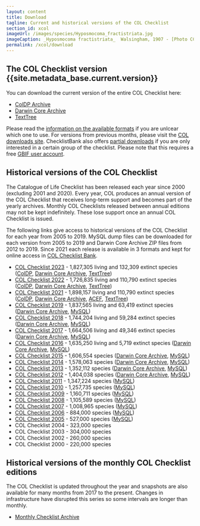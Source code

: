```yaml
---
layout: content
title: Download
tagline: Current and historical versions of the COL Checklist
section_id: xcol
imageUrl: /images/species/Hyposmocoma_fractistriata.jpg    
imageCaption: _Hyposmocoma fractistriata_  Walsingham, 1907 - [Photo CC By Donald Hobern](https://www.flickr.com/photos/dhobern/13442602504)
permalink: /xcol/download
---
```


## The COL Checklist version {{site.metadata_base.current.version}}
You can download the current version of the entire COL Checklist here: 

 - [ColDP Archive](https://api.checklistbank.org/dataset/{{site.metadata_base.current.key}}/export.zip?extended=true&format=ColDP)
 - [Darwin Core Archive](https://api.checklistbank.org/dataset/{{site.metadata_base.current.key}}/export.zip?extended=true&format=DwCA)
 - [TextTree](https://api.checklistbank.org/dataset/{{site.metadata_base.current.key}}/export.zip?format=TextTree)

Please read the [information on the available formats](/about/colusage#data-formats) if you are unlcear which one to use.
For versions from previous months, please visit the [COL downloads site](https://download.catalogueoflife.org/col/monthly/).
ChecklistBank also offers [partial downloads](https://www.checklistbank.org/dataset/{{site.metadata_base.current.key}}/download) if you are only interested in a certain group of the checklist. Please note that this requires a free [GBIF user account](https://www.gbif.org/).


## Historical versions of the COL Checklist
The Catalogue of Life Checklist has been released each year since 2000 (excluding 2001 and 2020). 
Every year, COL produces an annual version of the COL Checklist that receives long-term support and becomes part of the yearly archives. 
Monthly COL Checklists released between annual editions may not be kept indefinitely. 
These lose support once an annual COL Checklist is issued.

The following links give access to historical versions of the COL Checklist for each year from 2005 to 2019. 
MySQL dump files can be downloaded for each version from 2005 to 2019 and Darwin Core Archive ZIP files from 2012 to 2019.
Since 2021 each release is available in 3 formats and kept for online access in [COL Checklist Bank](https://www.checklistbank.org/dataset?releasedFrom=3).

* [COL Checklist 2023](https://www.checklistbank.org/dataset/COL2023) - 1,827,305 living and 132,309 extinct species ([ColDP](https://download.catalogueoflife.org/col/annual/2023_coldp.zip), [Darwin Core Archive](https://download.catalogueoflife.org/col/annual/2023_dwca.zip), [TextTree](https://download.catalogueoflife.org/col/annual/2023_texttree.zip))
* [COL Checklist 2022](https://www.checklistbank.org/dataset/COL2022) - 1,726,835 living and 110,790 extinct species ([ColDP](https://download.catalogueoflife.org/col/annual/2022_coldp.zip), [Darwin Core Archive](https://download.catalogueoflife.org/col/annual/2022_dwca.zip), [TextTree](https://download.catalogueoflife.org/col/annual/2022_texttree.zip))
* [COL Checklist 2021](https://www.checklistbank.org/dataset/2328) - 1,898,157 living and 110,790 extinct species ([ColDP](https://download.catalogueoflife.org/col/annual/2021_coldp.zip), [Darwin Core Archive](https://download.catalogueoflife.org/col/annual/2021_dwca.zip), [ACEF](https://download.catalogueoflife.org/col/annual/2021_acef.zip), [TextTree](https://download.catalogueoflife.org/col/annual/2021_texttree.zip))
* [COL Checklist 2019](/annual-checklist/2019) - 1,837,565 living and 63,419 extinct species ([Darwin Core Archive](https://download.catalogueoflife.org/col/annual/2019_dwca.zip), [MySQL](https://download.catalogueoflife.org/col/annual/2019_mysql.sql.gz))
* [COL Checklist 2018](/annual-checklist/2018) - 1,744,204 living and 59,284 extinct species ([Darwin Core Archive](https://download.catalogueoflife.org/col/annual/2018_dwca.zip), [MySQL](https://download.catalogueoflife.org/col/annual/2018_mysql.sql.gz))
* [COL Checklist 2017](/annual-checklist/2017) - 1,664,506 living and 49,346 extinct species ([Darwin Core Archive](https://download.catalogueoflife.org/col/annual/2017_dwca.zip), [MySQL](https://download.catalogueoflife.org/col/annual/2017_mysql.sql.gz))
* [COL Checklist 2016](/annual-checklist/2016) - 1,635,250 living and 5,719 extinct species ([Darwin Core Archive](https://download.catalogueoflife.org/col/annual/2016_dwca.zip), [MySQL](https://download.catalogueoflife.org/col/annual/2016_mysql.sql.gz))
* [COL Checklist 2015](/annual-checklist/2015) - 1,606,554 species ([Darwin Core Archive](https://download.catalogueoflife.org/col/annual/2015_dwca.zip), [MySQL](https://download.catalogueoflife.org/col/annual/2015_mysql.sql.gz))
* [COL Checklist 2014](/annual-checklist/2014) - 1,578,063 species ([Darwin Core Archive](https://download.catalogueoflife.org/col/annual/2014_dwca.zip), [MySQL](https://download.catalogueoflife.org/col/annual/2014_mysql.sql.gz))
* [COL Checklist 2013](/annual-checklist/2013) - 1,352,112 species ([Darwin Core Archive](https://download.catalogueoflife.org/col/annual/2013_dwca.zip), [MySQL](https://download.catalogueoflife.org/col/annual/2013_mysql.sql.gz))
* [COL Checklist 2012](/annual-checklist/2012) - 1,404,038 species ([Darwin Core Archive](https://download.catalogueoflife.org/col/annual/2012_dwca.zip), [MySQL](https://download.catalogueoflife.org/col/annual/2012_mysql.sql.gz))
* [COL Checklist 2011](/annual-checklist/2011) - 1,347,224 species ([MySQL](https://download.catalogueoflife.org/col/annual/2011_mysql.sql.gz))
* [COL Checklist 2010](/annual-checklist/2010) - 1,257,735 species ([MySQL](https://download.catalogueoflife.org/col/annual/2010_mysql.sql.gz))
* [COL Checklist 2009](/annual-checklist/2009) - 1,160,711 species ([MySQL](https://download.catalogueoflife.org/col/annual/2009_mysql.sql.gz))
* [COL Checklist 2008](/annual-checklist/2008) - 1,105,589 species ([MySQL](https://download.catalogueoflife.org/col/annual/2008_mysql.sql.gz))
* [COL Checklist 2007](/annual-checklist/2007) - 1,008,965 species ([MySQL](https://download.catalogueoflife.org/col/annual/2007_mysql.sql.gz))
* [COL Checklist 2006](/annual-checklist/2006) - 884,000 species ([MySQL](https://download.catalogueoflife.org/col/annual/2006_mysql.sql.gz))
* [COL Checklist 2005](/annual-checklist/2005) - 527,000 species ([MySQL](https://download.catalogueoflife.org/col/annual/2005_mysql.sql.gz))
* COL Checklist 2004 - 323,000 species
* COL Checklist 2003 - 304,000 species
* COL Checklist 2002 - 260,000 species
* COL Checklist 2000 - 220,000 species

## Historical versions of the monthly COL Checklist editions

The COL Checklist is updated throughout the year and snapshots are also available for many months from 2017 to the present. Changes in infrastructure have disrupted this series so some intervals are longer than monthly.

* [Monthly Checklist Archive](https://download.catalogueoflife.org/col/monthly/)
